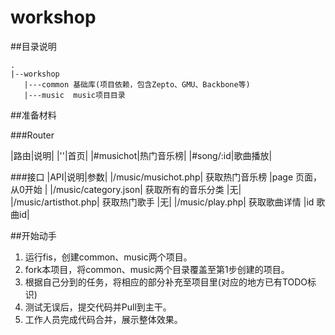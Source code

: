 workshop
============

##目录说明

    .
    |--workshop
       |---common 基础库(项目依赖，包含Zepto、GMU、Backbone等)
       |---music  music项目目录

##准备材料

###Router

|路由|说明|
|''|首页|
|#musichot|热门音乐榜|
|#song/:id|歌曲播放|

###接口
|API|说明|参数|
|/music/musichot.php| 获取热门音乐榜 |page 页面，从0开始 |
|/music/category.json| 获取所有的音乐分类 |无|
|/music/artisthot.php| 获取热门歌手 |无|
|/music/play.php| 获取歌曲详情 |id 歌曲id|

##开始动手
1. 运行fis，创建common、music两个项目。
2. fork本项目，将common、music两个目录覆盖至第1步创建的项目。
3. 根据自己分到的任务，将相应的部分补充至项目里(对应的地方已有TODO标识)
4. 测试无误后，提交代码并Pull到主干。
5. 工作人员完成代码合并，展示整体效果。